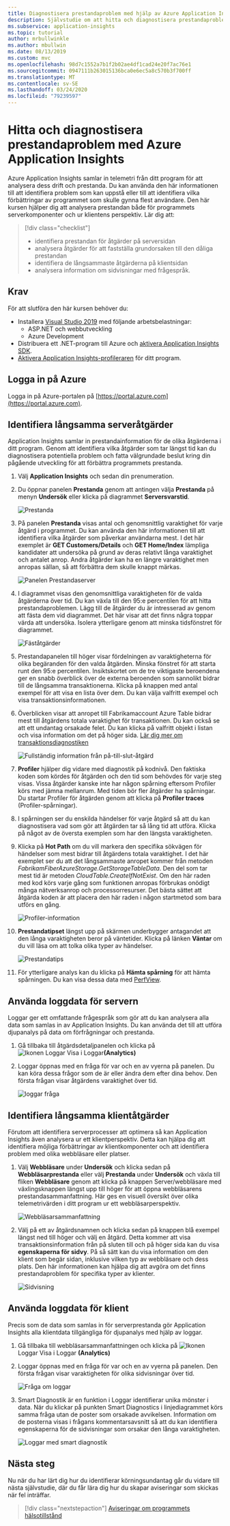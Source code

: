 ```yaml
---
title: Diagnostisera prestandaproblem med hjälp av Azure Application Insights | Microsoft Docs
description: Självstudie om att hitta och diagnostisera prestandaproblem i dina program med hjälp av Azure Application Insights.
ms.subservice: application-insights
ms.topic: tutorial
author: mrbullwinkle
ms.author: mbullwin
ms.date: 08/13/2019
ms.custom: mvc
ms.openlocfilehash: 98d7c1552a7b1f2b02ae4df1cad24e20f7ac76e1
ms.sourcegitcommit: 0947111b263015136bca0e6ec5a8c570b3f700ff
ms.translationtype: MT
ms.contentlocale: sv-SE
ms.lasthandoff: 03/24/2020
ms.locfileid: "79239597"
---
```

# <a name="find-and-diagnose-performance-issues-with-azure-application-insights"></a>Hitta och diagnostisera prestandaproblem med Azure Application Insights

Azure Application Insights samlar in telemetri från ditt program för att analysera dess drift och prestanda.  Du kan använda den här informationen till att identifiera problem som kan uppstå eller till att identifiera vilka förbättringar av programmet som skulle gynna flest användare.  Den här kursen hjälper dig att analysera prestandan både för programmets serverkomponenter och ur klientens perspektiv.  Lär dig att:

> [!div class="checklist"]
> * identifiera prestandan för åtgärder på serversidan
> * analysera åtgärder för att fastställa grundorsaken till den dåliga prestandan
> * identifiera de långsammaste åtgärderna på klientsidan
> * analysera information om sidvisningar med frågespråk.


## <a name="prerequisites"></a>Krav

För att slutföra den här kursen behöver du:

- Installera [Visual Studio 2019](https://www.visualstudio.com/downloads/) med följande arbetsbelastningar:
    - ASP.NET och webbutveckling
    - Azure Development
- Distribuera ett .NET-program till Azure och [aktivera Application Insights SDK](../../azure-monitor/app/asp-net.md).
- [Aktivera Application Insights-profileraren](../../azure-monitor/app/profiler.md#installation) för ditt program.

## <a name="log-in-to-azure"></a>Logga in på Azure
Logga in på Azure-portalen på [https://portal.azure.com](https://portal.azure.com).

## <a name="identify-slow-server-operations"></a>Identifiera långsamma serveråtgärder
Application Insights samlar in prestandainformation för de olika åtgärderna i ditt program. Genom att identifiera vilka åtgärder som tar längst tid kan du diagnostisera potentiella problem och fatta välgrundade beslut kring din pågående utveckling för att förbättra programmets prestanda.

1. Välj **Application Insights** och sedan din prenumeration.  
1. Du öppnar panelen **Prestanda** genom att antingen välja **Prestanda** på menyn **Undersök** eller klicka på diagrammet **Serversvarstid**.

    ![Prestanda](media/tutorial-performance/1-overview.png)

2. På panelen **Prestanda** visas antal och genomsnittlig varaktighet för varje åtgärd i programmet.  Du kan använda den här informationen till att identifiera vilka åtgärder som påverkar användarna mest. I det här exemplet är **GET Customers/Details** och **GET Home/Index** lämpliga kandidater att undersöka på grund av deras relativt långa varaktighet och antalet anrop.  Andra åtgärder kan ha en längre varaktighet men anropas sällan, så att förbättra dem skulle knappt märkas.  

    ![Panelen Prestandaserver](media/tutorial-performance/2-server-operations.png)

3. I diagrammet visas den genomsnittliga varaktigheten för de valda åtgärderna över tid. Du kan växla till den 95:e percentilen för att hitta prestandaproblemen. Lägg till de åtgärder du är intresserad av genom att fästa dem vid diagrammet.  Det här visar att det finns några toppar värda att undersöka.  Isolera ytterligare genom att minska tidsfönstret för diagrammet.

    ![Fäståtgärder](media/tutorial-performance/3-server-operations-95th.png)

4.  Prestandapanelen till höger visar fördelningen av varaktigheterna för olika begäranden för den valda åtgärden.  Minska fönstret för att starta runt den 95:e percentilen. Insiktskortet om de tre viktigaste beroendena ger en snabb överblick över de externa beroenden som sannolikt bidrar till de långsamma transaktionerna.  Klicka på knappen med antal exempel för att visa en lista över dem. Du kan välja valfritt exempel och visa transaktionsinformationen.

5.  Överblicken visar att anropet till Fabrikamaccount Azure Table bidrar mest till åtgärdens totala varaktighet för transaktionen. Du kan också se att ett undantag orsakade felet. Du kan klicka på valfritt objekt i listan och visa information om det på höger sida. [Lär dig mer om transaktionsdiagnostiken](../../azure-monitor/app/transaction-diagnostics.md)

    ![Fullständig information från på-till-slut-åtgärd](media/tutorial-performance/4-end-to-end.png)
    

6.  **Profiler** hjälper dig vidare med diagnostik på kodnivå. Den faktiska koden som kördes för åtgärden och den tid som behövdes för varje steg visas. Vissa åtgärder kanske inte har någon spårning eftersom Profiler körs med jämna mellanrum.  Med tiden bör fler åtgärder ha spårningar.  Du startar Profiler för åtgärden genom att klicka på **Profiler traces** (Profiler-spårningar).
5.  I spårningen ser du enskilda händelser för varje åtgärd så att du kan diagnostisera vad som gör att åtgärden tar så lång tid att utföra.  Klicka på något av de översta exemplen som har den längsta varaktigheten.
6.  Klicka på **Hot Path** om du vill markera den specifika sökvägen för händelser som mest bidrar till åtgärdens totala varaktighet.  I det här exemplet ser du att det långsammaste anropet kommer från metoden *FabrikamFiberAzureStorage.GetStorageTableData*. Den del som tar mest tid är metoden *CloudTable.CreateIfNotExist*. Om den här raden med kod körs varje gång som funktionen anropas förbrukas onödigt många nätverksanrop och processorresurser. Det bästa sättet att åtgärda koden är att placera den här raden i någon startmetod som bara utförs en gång.

    ![Profiler-information](media/tutorial-performance/5-hot-path.png)

7.  **Prestandatipset** längst upp på skärmen underbygger antagandet att den långa varaktigheten beror på väntetider.  Klicka på länken **Väntar** om du vill läsa om att tolka olika typer av händelser.

    ![Prestandatips](media/tutorial-performance/6-perf-tip.png)

8.   För ytterligare analys kan du klicka på **Hämta spårning** för att hämta spårningen. Du kan visa dessa data med [PerfView](https://github.com/Microsoft/perfview#perfview-overview).

## <a name="use-logs-data-for-server"></a>Använda loggdata för servern
 Loggar ger ett omfattande frågespråk som gör att du kan analysera alla data som samlas in av Application Insights. Du kan använda det till att utföra djupanalys på data om förfrågningar och prestanda.

1. Gå tillbaka till åtgärdsdetaljpanelen och klicka på ![Ikonen Loggar Visa i Loggar](media/tutorial-performance/app-viewinlogs-icon.png)**(Analytics)**

2. Loggar öppnas med en fråga för var och en av vyerna på panelen.  Du kan köra dessa frågor som de är eller ändra dem efter dina behov.  Den första frågan visar åtgärdens varaktighet över tid.

    ![loggar fråga](media/tutorial-performance/7-request-time-logs.png)


## <a name="identify-slow-client-operations"></a>Identifiera långsamma klientåtgärder
Förutom att identifiera serverprocesser att optimera så kan Application Insights även analysera ur ett klientperspektiv.  Detta kan hjälpa dig att identifiera möjliga förbättringar av klientkomponenter och att identifiera problem med olika webbläsare eller platser.

1. Välj **Webbläsare** under **Undersök** och klicka sedan på **Webbläsarprestanda** eller välj **Prestanda** under **Undersök** och växla till fliken **Webbläsare** genom att klicka på knappen Server/webbläsare med växlingsknappen längst upp till höger för att öppna webbläsarens prestandasammanfattning. Här ges en visuell översikt över olika telemetrivärden i ditt program ur ett webbläsarperspektiv.

    ![Webbläsarsammanfattning](media/tutorial-performance/8-browser.png)

2. Välj på ett av åtgärdsnamnen och klicka sedan på knappen blå exempel längst ned till höger och välj en åtgärd. Detta kommer att visa transaktionsinformation från på sluten till och på höger sida kan du visa **egenskaperna för sidvy**. På så sätt kan du visa information om den klient som begär sidan, inklusive vilken typ av webbläsare och dess plats. Den här informationen kan hjälpa dig att avgöra om det finns prestandaproblem för specifika typer av klienter.

    ![Sidvisning](media/tutorial-performance/9-page-view-properties.png)

## <a name="use-logs-data-for-client"></a>Använda loggdata för klient
Precis som de data som samlas in för serverprestanda gör Application Insights alla klientdata tillgängliga för djupanalys med hjälp av loggar.

1. Gå tillbaka till webbläsarsammanfattningen och klicka på ![Ikonen](media/tutorial-performance/app-viewinlogs-icon.png) Loggar Visa i Loggar **(Analytics)**

2. Loggar öppnas med en fråga för var och en av vyerna på panelen. Den första frågan visar varaktigheten för olika sidvisningar över tid.

    ![Fråga om loggar](media/tutorial-performance/10-page-view-logs.png)

3.  Smart Diagnostik är en funktion i Loggar identifierar unika mönster i data. När du klickar på punkten Smart Diagnostics i linjediagrammet körs samma fråga utan de poster som orsakade avvikelsen. Information om de posterna visas i frågans kommentarsavsnitt så att du kan identifiera egenskaperna för de sidvisningar som orsakar den långa varaktigheten.

    ![Loggar med smart diagnostik](media/tutorial-performance/11-page-view-logs-dsmart.png)


## <a name="next-steps"></a>Nästa steg
Nu när du har lärt dig hur du identifierar körningsundantag går du vidare till nästa självstudie, där du får lära dig hur du skapar aviseringar som skickas när fel inträffar.

> [!div class="nextstepaction"]
> [Aviseringar om programmets hälsotillstånd](../../azure-monitor/learn/tutorial-alert.md)
